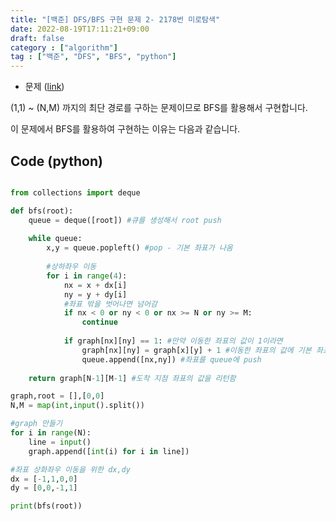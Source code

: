 ```yaml
---
title: "[백준] DFS/BFS 구현 문제 2- 2178번 미로탐색"
date: 2022-08-19T17:11:21+09:00
draft: false
category : ["algorithm"]
tag : ["백준", "DFS", "BFS", "python"]
---
```


- 문제 ([link](https://www.acmicpc.net/problem/2178))

(1,1) ~ (N,M) 까지의 최단 경로를 구하는 문제이므로 BFS를 활용해서 구현합니다. 

이 문제에서 BFS를 활용하여 구현하는 이유는 다음과 같습니다. 

## Code (python)

```python

from collections import deque

def bfs(root):
    queue = deque([root]) #큐를 생성해서 root push
    
    while queue:
        x,y = queue.popleft() #pop - 기본 좌표가 나옴
        
        #상하좌우 이동
        for i in range(4):
            nx = x + dx[i] 
            ny = y + dy[i]
            #좌표 밖을 벗어나면 넘어감
            if nx < 0 or ny < 0 or nx >= N or ny >= M:
                continue
            
            if graph[nx][ny] == 1: #만약 이동한 좌표의 값이 1이라면
                graph[nx][ny] = graph[x][y] + 1 #이동한 좌표의 값에 기본 좌표 값에 1을 더함
                queue.append([nx,ny]) #좌표를 queue에 push
    
    return graph[N-1][M-1] #도착 지점 좌표의 값을 리턴함

graph,root = [],[0,0]
N,M = map(int,input().split())

#graph 만들기
for i in range(N):
    line = input()
    graph.append([int(i) for i in line])

#좌표 상화좌우 이동을 위한 dx,dy
dx = [-1,1,0,0] 
dy = [0,0,-1,1]

print(bfs(root))
```
